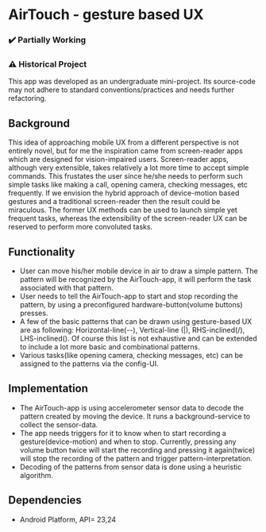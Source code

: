 # AirTouch - gesture based UX

### :heavy_check_mark: Partially Working
### :warning: Historical Project
This app was developed as an undergraduate mini-project. Its source-code may not adhere to standard conventions/practices and needs further refactoring.

## Background
This idea of approaching mobile UX from a different perspective is not entirely novel, but for me the inspiration came from screen-reader apps which are designed for vision-impaired users. Screen-reader apps, although very extensible, takes relatively a lot more time to accept simple commands. This frustates the user since he/she needs to perform such simple tasks like making a call, opening camera, checking messages, etc frequently.
If we envision the hybrid approach of device-motion based gestures and a traditional screen-reader then the result could be miraculous. The former UX methods can be used to launch simple yet frequent tasks, whereas the extensibility of the screen-reader UX can be reserved to perform more convoluted tasks.

## Functionality
- User can move his/her mobile device in air to draw a simple pattern. The pattern will be recognized by the AirTouch-app, it will perform the task associated with that pattern.
- User needs to tell the AirTouch-app to start and stop recording the pattern, by using a preconfigured hardware-button(volume buttons) presses.
- A few of the basic patterns that can be drawn using gesture-based UX are as following: Horizontal-line(--), Vertical-line (|), RHS-inclined(/), LHS-inclined(\). Of course this list is not exhaustive and can be extended to include a lot more basic and combinational patterns.
- Various tasks(like opening camera, checking messages, etc) can be assigned to the patterns via the config-UI.

## Implementation 
- The AirTouch-app is using accelerometer sensor data to decode the pattern created by moving the device. It runs a background-service to collect the sensor-data.
- The app needs triggers for it to know when to start recording a gesture(device-motion) and when to stop. Currently, pressing any volume button twice will start the recording and pressing it again(twice) will stop the recording of the pattern and trigger pattern-interpretation.
- Decoding of the patterns from sensor data is done using a heuristic algorithm.

## Dependencies
- Android Platform, API= 23,24

